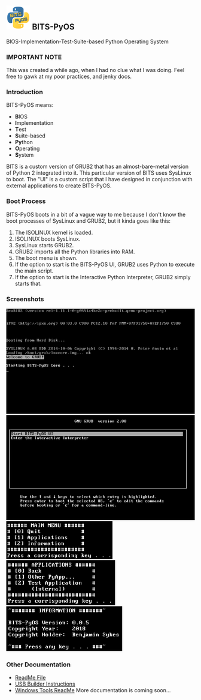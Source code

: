 ## ![Logo](common/icon.png) BITS-PyOS
BIOS-Implementation-Test-Suite-based Python Operating System

### IMPORTANT NOTE
This was created a while ago, when I had no clue what I was doing. Feel free to gawk at my poor practices, and jenky docs.

### Introduction

BITS-PyOS means:
- **B**IOS
- **I**mplementation
- **T**est
- **S**uite-based
- **Py**thon
- **O**perating
- **S**ystem

BITS is a custom version of GRUB2 that has an almost-bare-metal version of Python 2 integrated into it. This particular version of BITS uses SysLinux to boot. The "UI" is a custom script that I have designed in conjunction with external applications to create BITS-PyOS.

### Boot Process

BITS-PyOS boots in a bit of a vague way to me because I don't know the boot processes of SysLinux and GRUB2, but it kinda goes like this:
1. The ISOLINUX kernel is loaded.
2. ISOLINUX boots SysLinux.
3. SysLinux starts GRUB2.
4. GRUB2 imports all the Python libraries into RAM.
5. The boot menu is shown.
6. If the option to start is the BITS-PyOS UI, GRUB2 uses Python to execute the main script.
7. If the option to start is the Interactive Python Interpreter, GRUB2 simply starts that.

### Screenshots

![Boot Screen](screenshots/boot.png)  
![Startup Menu](screenshots/startupmenu.png)  
![Main Menu](screenshots/mainmenu.png)
![Apps Menu](screenshots/appsmenu.png)
![Info](screenshots/info.png)

### Other Documentation

- [ReadMe File](https://github.com/sykeben/BITS-PyOS/blob/master/readme.md)
- [USB Builder Instructions](https://github.com/sykeben/BITS-PyOS/blob/master/build2usb.md)
- [Windows Tools ReadMe](https://github.com/sykeben/BITS-PyOS/blob/master/wintools-beta/readme.md)
More documentation is coming soon...
